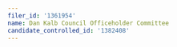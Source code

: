 ```yaml
---
filer_id: '1361954'
name: Dan Kalb Council Officeholder Committee
candidate_controlled_id: '1382408'
---
```

